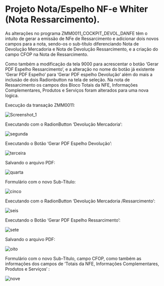 # Projeto Nota/Espelho NF-e Whiter (Nota Ressarcimento).



As alterações no programa ZMM0011_COCKPIT_DEVOL_DANFE têm o intuito de gerar a emissão de NFe de Ressarcimento e adicionar dois novos campos para a nota, sendo-os o sub-título diferenciando Nota de Devolução Mercadoria e Nota de Devolução Ressarcimento, e a criação do campo CFOP na Nota de Ressarcimento. 

Como também a modificação da tela 9000 para acrescentar o botão ‘Gerar PDF Espelho Ressarcimento‘, e a alteração no nome do botão já existente ‘Gerar PDF Espelho‘ para ‘Gerar PDF espelho Devolução‘ além do mais a inclusão de dois Radionbutton na tela de seleção. Na nota de Ressarcimento os campos dos Bloco Totais da NFE,  Informações Complementares, Produtos e Serviços foram alterados para uma nova logica. 

Execução da transação ZMM0011:

![Screenshot_1](https://user-images.githubusercontent.com/83437980/219393646-7b939c7a-10c8-4c35-9201-bffa5051693c.png)

Executando com o RadionButton ‘Devolução Mercadoria‘: 

![segunda](https://user-images.githubusercontent.com/83437980/219393685-d2f4dfea-f027-485c-958d-1cbde79fc8a8.png)

Executando o Botão ‘Gerar PDF Espelho Devolução’:

![terceira](https://user-images.githubusercontent.com/83437980/219393772-463b72e1-aa50-45ad-8550-756736f6a422.png)

Salvando o arquivo PDF:

![quarta](https://user-images.githubusercontent.com/83437980/219393813-543aa33a-5a5d-4853-b76a-c67f166c5df6.png)

Formulário com o novo Sub-Título:

![cinco](https://user-images.githubusercontent.com/83437980/219393857-d67199f7-d8d9-44a9-9b3e-859d7eef680d.png)

Executando com o RadionButton ‘Devolução Mercadoria /Ressarcimento‘: 

![seis](https://user-images.githubusercontent.com/83437980/219393899-7b6ffa01-add7-4c0e-b031-80904b419e4f.png)

Executando o Botão ‘Gerar PDF Espelho Ressarcimento’:

![sete](https://user-images.githubusercontent.com/83437980/219393971-cf46ce11-ae20-4dac-8c9e-505ace4551b2.png)

Salvando o arquivo PDF:

![oito](https://user-images.githubusercontent.com/83437980/219394003-895e9446-0d5c-48d1-bc78-d394a5fc6a2e.png)

Formulário com o novo Sub-Título, campo CFOP, como também as informações dos campos de ‘Totais da NFE,  Informações Complementares, Produtos e Serviços‘ :

![nove](https://user-images.githubusercontent.com/83437980/219394061-d56c6fe5-d137-4752-90fe-9e96b88a8e97.png)
